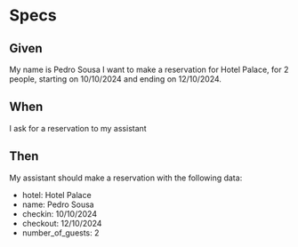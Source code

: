 # Specs

## Given

My name is Pedro Sousa
I want to make a reservation for Hotel Palace, for 2 people, starting on 10/10/2024 and ending on 12/10/2024.

## When

I ask for a reservation to my assistant

## Then

My assistant should make a reservation with the following data:

- hotel: Hotel Palace
- name: Pedro Sousa
- checkin: 10/10/2024
- checkout: 12/10/2024
- number_of_guests: 2
